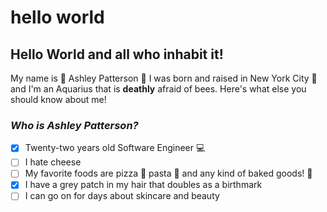 # hello world
## Hello World and all who inhabit it! 

My name is :star2: Ashley Patterson :star2: I was born and raised in New York City :statue_of_liberty: and I'm an Aquarius that is **deathly** afraid of bees. Here's what else you should know about me!

### *Who is Ashley Patterson?*

- [x] Twenty-two years old Software Engineer :computer:	
- [ ] I hate cheese 
- [ ] My favorite foods are pizza :pizza: pasta :spaghetti: and any kind of baked goods! :custard:
- [x] I have a grey patch in my hair that doubles as a birthmark
- [ ] I can go on for days about skincare and beauty 

